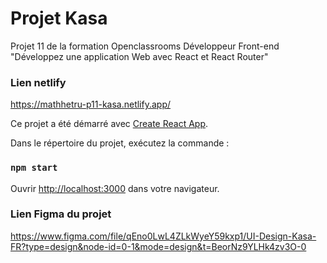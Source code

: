 # Projet Kasa

Projet 11 de la formation Openclassrooms Développeur Front-end
"Développez une application Web avec React et React Router"

### Lien netlify

https://mathhetru-p11-kasa.netlify.app/

Ce projet a été démarré avec [Create React App](https://github.com/facebook/create-react-app).

Dans le répertoire du projet, exécutez la commande :

### `npm start`

Ouvrir [http://localhost:3000](http://localhost:3000) dans votre navigateur.

### Lien Figma du projet

https://www.figma.com/file/qEno0LwL4ZLkWyeY59kxp1/UI-Design-Kasa-FR?type=design&node-id=0-1&mode=design&t=BeorNz9YLHk4zv3O-0

